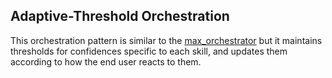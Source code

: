## Adaptive-Threshold Orchestration

This orchestration pattern is similar to the [max_orchestrator](../max_orchestrator/) but it maintains thresholds for confidences specific to each skill, and updates them according to how the end user reacts to them.